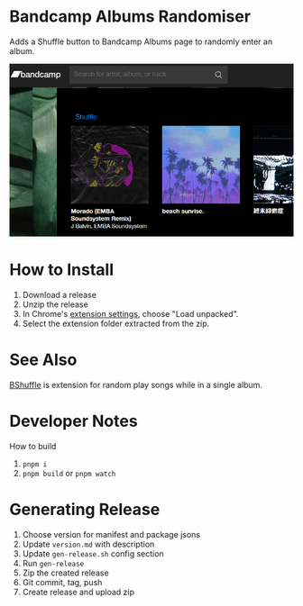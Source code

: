 # Bandcamp Albums Randomiser
Adds a Shuffle button to Bandcamp Albums page to randomly enter an album.

![](./doc/img/1.png)

# How to Install
1. Download a release
2. Unzip the release
3. In Chrome's [extension settings](chrome://extensions/), choose "Load unpacked".
4. Select the extension folder extracted from the zip.

# See Also
[BShuffle](https://github.com/risonakamo/bshuffle) is extension for random play songs while in a single album.

# Developer Notes
How to build

1. `pnpm i`
2. `pnpm build` or `pnpm watch`

# Generating Release
1. Choose version for manifest and package jsons
2. Update `version.md` with description
3. Update `gen-release.sh` config section
4. Run `gen-release`
5. Zip the created release
6. Git commit, tag, push
7. Create release and upload zip